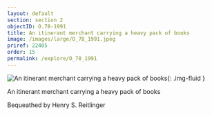 ```yaml
---
layout: default
section: section 2
objectID: O.78-1991
title: An itinerant merchant carrying a heavy pack of books
image: /images/large/O_78_1991.jpeg
priref: 22405
order: 15
permalink: /explore/O_78_1991
---
```

![An itinerant merchant carrying a heavy pack of books]({{site.baseurl}}/images/O.78-1991(1).jpg){: .img-fluid }

An itinerant merchant carrying a heavy pack of books

Bequeathed by Henry S. Reitlinger
